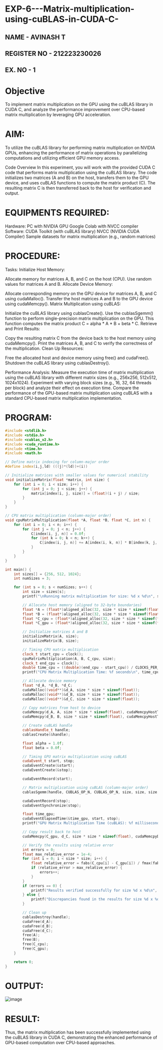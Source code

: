 # EXP-6---Matrix-multiplication-using-cuBLAS-in-CUDA-C-
## NAME - AVINASH T
## REGISTER NO - 212223230026
## EX. NO - 1
# Objective
To implement matrix multiplication on the GPU using the cuBLAS library in CUDA C, and analyze the performance improvement over CPU-based matrix multiplication by leveraging GPU acceleration.

# AIM:
To utilize the cuBLAS library for performing matrix multiplication on NVIDIA GPUs, enhancing the performance of matrix operations by parallelizing computations and utilizing efficient GPU memory access.

Code Overview
In this experiment, you will work with the provided CUDA C code that performs matrix multiplication using the cuBLAS library. The code initializes two matrices (A and B) on the host, transfers them to the GPU device, and uses cuBLAS functions to compute the matrix product (C). The resulting matrix C is then transferred back to the host for verification and output.

# EQUIPMENTS REQUIRED:
Hardware:
PC with NVIDIA GPU
Google Colab with NVCC compiler
Software:
CUDA Toolkit (with cuBLAS library)
NVCC (NVIDIA CUDA Compiler)
Sample datasets for matrix multiplication (e.g., random matrices)

# PROCEDURE:
Tasks:
Initialize Host Memory:

Allocate memory for matrices A, B, and C on the host (CPU). Use random values for matrices A and B.
Allocate Device Memory:

Allocate corresponding memory on the GPU device for matrices A, B, and C using cudaMalloc().
Transfer the host matrices A and B to the GPU device using cudaMemcpy().
Matrix Multiplication using cuBLAS:

Initialize the cuBLAS library using cublasCreate().
Use the cublasSgemm() function to perform single-precision matrix multiplication on the GPU. This function computes the matrix product C = alpha * A * B + beta * C.
Retrieve and Print Results:

Copy the resulting matrix C from the device back to the host memory using cudaMemcpy().
Print the matrices A, B, and C to verify the correctness of the multiplication.
Clean Up Resources:

Free the allocated host and device memory using free() and cudaFree().
Shutdown the cuBLAS library using cublasDestroy().

Performance Analysis:
Measure the execution time of matrix multiplication using the cuBLAS library with different matrix sizes (e.g., 256x256, 512x512, 1024x1024).
Experiment with varying block sizes (e.g., 16, 32, 64 threads per block) and analyze their effect on execution time.
Compare the performance of the GPU-based matrix multiplication using cuBLAS with a standard CPU-based matrix multiplication implementation.
# PROGRAM:

```cpp
#include <stdlib.h>
#include <stdio.h>
#include <cublas_v2.h>
#include <cuda_runtime.h>
#include <time.h>
#include <math.h>

// Define matrix indexing for column-major order
#define index(i,j,ld) (((j)*(ld))+(i))

// Initialize matrices with smaller values for numerical stability
void initializeMatrix(float *matrix, int size) {
    for (int i = 0; i < size; i++) {
        for (int j = 0; j < size; j++) {
            matrix[index(i, j, size)] = (float)(i + j) / size;
        }
    }
}

// CPU matrix multiplication (column-major order)
void cpuMatrixMultiplication(float *A, float *B, float *C, int n) {
    for (int i = 0; i < n; i++) {
        for (int j = 0; j < n; j++) {
            C[index(i, j, n)] = 0.0f;
            for (int k = 0; k < n; k++) {
                C[index(i, j, n)] += A[index(i, k, n)] * B[index(k, j, n)];
            }
        }
    }
}

int main() {
    int sizes[] = {256, 512, 1024};
    int numSizes = 3;

    for (int s = 0; s < numSizes; s++) {
        int size = sizes[s];
        printf("\nRunning matrix multiplication for size: %d x %d\n", size, size);

        // Allocate host memory (aligned to 32-byte boundaries)
        float *A = (float*)aligned_alloc(32, size * size * sizeof(float));
        float *B = (float*)aligned_alloc(32, size * size * sizeof(float));
        float *C_cpu = (float*)aligned_alloc(32, size * size * sizeof(float));
        float *C_gpu = (float*)aligned_alloc(32, size * size * sizeof(float));

        // Initialize matrices A and B
        initializeMatrix(A, size);
        initializeMatrix(B, size);

        // Timing CPU matrix multiplication
        clock_t start_cpu = clock();
        cpuMatrixMultiplication(A, B, C_cpu, size);
        clock_t end_cpu = clock();
        double time_cpu = ((double)(end_cpu - start_cpu)) / CLOCKS_PER_SEC;
        printf("CPU Matrix Multiplication Time: %f seconds\n", time_cpu);

        // Allocate device memory
        float *d_A, *d_B, *d_C;
        cudaMalloc((void**)&d_A, size * size * sizeof(float));
        cudaMalloc((void**)&d_B, size * size * sizeof(float));
        cudaMalloc((void**)&d_C, size * size * sizeof(float));

        // Copy matrices from host to device
        cudaMemcpy(d_A, A, size * size * sizeof(float), cudaMemcpyHostToDevice);
        cudaMemcpy(d_B, B, size * size * sizeof(float), cudaMemcpyHostToDevice);

        // Create cuBLAS handle
        cublasHandle_t handle;
        cublasCreate(&handle);

        float alpha = 1.0f;
        float beta = 0.0f;

        // Timing GPU matrix multiplication using cuBLAS
        cudaEvent_t start, stop;
        cudaEventCreate(&start);
        cudaEventCreate(&stop);

        cudaEventRecord(start);

        // Matrix multiplication using cuBLAS (column-major order)
        cublasSgemm(handle, CUBLAS_OP_N, CUBLAS_OP_N, size, size, size, &alpha, d_B, size, d_A, size, &beta, d_C, size);

        cudaEventRecord(stop);
        cudaEventSynchronize(stop);

        float time_gpu;
        cudaEventElapsedTime(&time_gpu, start, stop);
        printf("GPU Matrix Multiplication Time (cuBLAS): %f milliseconds\n", time_gpu);

        // Copy result back to host
        cudaMemcpy(C_gpu, d_C, size * size * sizeof(float), cudaMemcpyDeviceToHost);

        // Verify the results using relative error
        int errors = 0;
        float max_relative_error = 1e-4;
        for (int i = 0; i < size * size; i++) {
            float relative_error = fabs(C_cpu[i] - C_gpu[i]) / fmax(fabs(C_cpu[i]), fabs(C_gpu[i]));
            if (relative_error > max_relative_error) {
                errors++;
            }
        }
        if (errors == 0) {
            printf("Results verified successfully for size %d x %d\n", size, size);
        } else {
            printf("Discrepancies found in the results for size %d x %d\n", size, size);
        }

        // Clean up
        cublasDestroy(handle);
        cudaFree(d_A);
        cudaFree(d_B);
        cudaFree(d_C);
        free(A);
        free(B);
        free(C_cpu);
        free(C_gpu);
    }

    return 0;
}
```

# OUTPUT:
![image](https://github.com/user-attachments/assets/99ce0b03-2ff6-4871-906e-22c435ce19ed)

# RESULT:

Thus, the matrix multiplication has been successfully implemented using the cuBLAS library in CUDA C, demonstrating the enhanced performance of GPU-based computation over CPU-based approaches.

